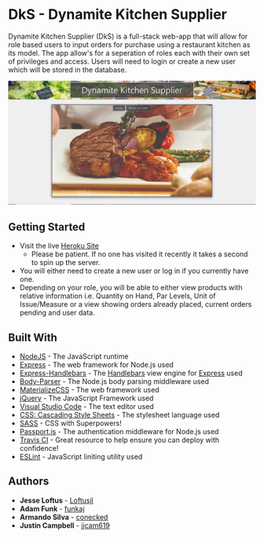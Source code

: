 # DkS - Dynamite Kitchen Supplier

Dynamite Kitchen Supplier (DkS) is a full-stack web-app that will allow for role based users to input orders for purchase using a restaurant kitchen as its model. The app allow's for a seperation of roles each with their own set of privileges and access. Users will need to login or create a new user which will be stored in the database.

![DkS](/public/images/DKS_scrnsht.png)

## Getting Started

* Visit the live [Heroku Site](https://serene-forest-68972.herokuapp.com/)
    * Please be patient. If no one has visited it recently it takes a second to spin up the server.
* You will either need to create a new user or log in if you currently have one. 
* Depending on your role, you will be able to either view products with relative information i.e. Quantity on Hand, Par Levels, Unit of Issue/Measure or a view showing orders already placed, current orders pending and user data.

## Built With

* [NodeJS](https://nodejs.org/en/) - The JavaScript runtime
* [Express](https://github.com/expressjs/express) - The web framework for Node.js used
* [Express-Handlebars](https://github.com/ericf/express-handlebars) - The [Handlebars](https://github.com/wycats/handlebars.js) view engine for [Express](https://github.com/expressjs/express) used
* [Body-Parser](https://github.com/expressjs/body-parser) - The Node.js body parsing middleware used
* [MaterializeCSS](https://materializecss.com/) - The web framework used
* [jQuery](https://jquery.com/) - The JavaScript Framework used
* [Visual Studio Code](https://code.visualstudio.com/) - The text editor used
* [CSS: Cascading Style Sheets](https://developer.mozilla.org/en-US/docs/Web/CSS) - The stylesheet language used
* [SASS](https://sass-lang.com) - CSS with Superpowers!
* [Passport.js](http://www.passportjs.org/) - The authentication middleware for Node.js used
* [Travis CI](https://travis-ci.org/) - Great resource to help ensure you can deploy with confidence!
* [ESLint](https://eslint.org/) - JavaScript liniting utility used 

## Authors 

* **Jesse Loftus** - [Loftusjl](https://loftusjl.github.io)
* **Adam Funk** - [funkaj](https://funkaj.github.io)
* **Armando Silva** - [conecked](https://conecked.github.io)
* **Justin Campbell** - [jjcam619](https://jjcam619.github.io)